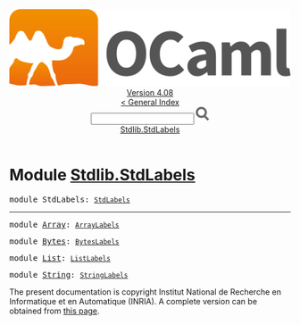 <!-- ((! set title API !)) ((! set documentation !)) ((! set api !)) ((! set nobreadcrumb !)) -->
<div class="api"><header><nav class="toc brand"><a class="brand" href="https://ocaml.org/"><img src="colour-logo-gray.svg" class="svg" alt="OCaml"></a></nav><nav class="toc"><div class="toc_version"><a href="/docs" id="version-select">Version 4.08</a></div><a href="index.html">&lt; General Index</a><div class="api_search"><input type="text" name="apisearch" id="api_search" oninput="mySearch(false);" onkeypress="this.oninput();" onclick="this.oninput();" onpaste="this.oninput();">
<img src="search_icon.svg" alt="Search" class="svg" onclick="mySearch(false)"></div>
<div id="search_results"></div><div class="toc_title"><a href="#top">Stdlib.StdLabels</a></div><ul></ul></nav></header>

<h1>Module <a href="type_Stdlib.StdLabels.html">Stdlib.StdLabels</a></h1>

<pre><span id="MODULEStdLabels"><span class="keyword">module</span> StdLabels</span>: <code class="type"><a href="StdLabels.html">StdLabels</a></code></pre><hr width="100%">

<pre><span id="MODULEArray"><span class="keyword">module</span> <a href="StdLabels.Array.html">Array</a></span>: <code class="type"><a href="Stdlib.ArrayLabels.html">ArrayLabels</a></code></pre>
<pre><span id="MODULEBytes"><span class="keyword">module</span> <a href="StdLabels.Bytes.html">Bytes</a></span>: <code class="type"><a href="Stdlib.BytesLabels.html">BytesLabels</a></code></pre>
<pre><span id="MODULEList"><span class="keyword">module</span> <a href="StdLabels.List.html">List</a></span>: <code class="type"><a href="Stdlib.ListLabels.html">ListLabels</a></code></pre>
<pre><span id="MODULEString"><span class="keyword">module</span> <a href="StdLabels.String.html">String</a></span>: <code class="type"><a href="Stdlib.StringLabels.html">StringLabels</a></code></pre>
<div class="copyright">The present documentation is copyright Institut National de Recherche en Informatique et en Automatique (INRIA). A complete version can be obtained from <a href="http://caml.inria.fr/pub/docs/manual-ocaml/">this page</a>.</div></div>